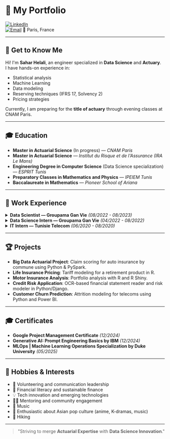 # 🌟 My Portfolio

[![LinkedIn](https://img.shields.io/badge/LinkedIn-Connect-blue?logo=linkedin)](https://www.linkedin.com/in/sahar-helali35/)  
[![Email](https://img.shields.io/badge/Email-Contact%20Me-red?logo=gmail)](mailto:helalisahar97@gmail.com)
📍 Paris, France  

---

## 👋 Get to Know Me

Hi! I'm **Sahar Helali**, an engineer specialized in **Data Science** and **Actuary**.  
I have hands-on experience in:
- Statistical analysis
- Machine Learning
- Data modeling
- Reserving techniques (IFRS 17, Solvency 2)
- Pricing strategies

Currently, I am preparing for the **title of actuary** through evening classes at CNAM Paris.

---

## 🎓 Education

- **Master in Actuarial Science** (In progress) — *CNAM Paris*  
- **Master in Actuarial Science** — *Institut du Risque et de l'Assurance (IRA Le Mans)*  
- **Engineering Degree in Computer Science** (Data Science specialization) — *ESPRIT Tunis*  
- **Preparatory Classes in Mathematics and Physics** — *IPEIEM Tunis*  
- **Baccalaureate in Mathematics** — *Pioneer School of Ariana*

---

## 💼 Work Experience

<details>
<summary><strong>Data Scientist — Groupama Gan Vie</strong> <em>(08/2022 - 08/2023)</em></summary>

- Built datamarts using SAS (DSN, INSEE) with fuzzy matching.
- Increased data volume by 30% through an exhaustive data pipeline.
- Automated data collection and implemented quality monitoring KPIs.
- Conducted statistical studies on deaths during work stoppage.
- Reconstructed mortality tables and contributed to group insurance pricing.

</details>

<details>
<summary><strong>Data Science Intern — Groupama Gan Vie</strong> <em>(04/2022 - 08/2022)</em></summary>

- Conducted statistical analyses of work stoppage data.
- Developed datamarts for death after work stoppage events.

</details>

<details>
<summary><strong>IT Intern — Tunisie Telecom</strong> <em>(06/2020 - 08/2020)</em></summary>

- Implemented a network and IT infrastructure monitoring solution.

</details>

---

## 🏆 Projects

- **Big Data Actuarial Project**: Claim scoring for auto insurance by commune using Python & PySpark.
- **Life Insurance Pricing**: Tariff modeling for a retirement product in R.
- **Motor Insurance Analysis**: Portfolio analysis with R and R Shiny.
- **Credit Risk Application**: OCR-based financial statement reader and risk modeler in Python/Django.
- **Customer Churn Prediction**: Attrition modeling for telecoms using Python and Power BI.

---

## 🎓 Certificates

- **Google Project Management Certificate** *(12/2024)*
- **Generative AI: Prompt Engineering Basics by IBM** *(12/2024)*
- **MLOps | Machine Learning Operations Specialization by Duke University** *(05/2025)*


---

## 🌈 Hobbies & Interests

- 🤝 Volunteering and communication leadership
- 💸 Financial literacy and sustainable finance
- 💡 Tech innovation and emerging technologies
- 🧑‍🏫 Mentoring and community engagement
- 🎵 Music
- 🎌 Enthusiastic about Asian pop culture (anime, K-dramas, music)
- 🥾 Hiking


---

> "Striving to merge **Actuarial Expertise** with **Data Science Innovation**."


